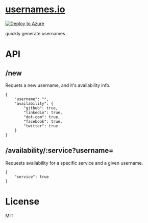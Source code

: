 [usernames.io](http://usernames.io)
==============

[![Deploy to Azure](http://azuredeploy.net/deploybutton.png)](https://azuredeploy.net/)

quickly generate usernames

# API

## /new

Requets a new username, and it's availability info.

```
{
    "username": "",
    "availability": {
        "github": true,
        "linkedin": true,
        "dot-com": true,
        "facebook": true,
        "twitter": true
    }
}
```

## /availability/:service?username=<username>

Requests availability for a specific service and a given username.

```
{
    "service": true
}
```

# License

MIT